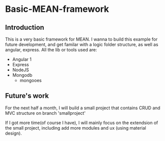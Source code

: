 # Basic-MEAN-framework

## Introduction
This is a very basic framework for MEAN. I wanna to build this example for future development, and get familar with a logic folder structure,
as well as angular, express.
All the lib or tools used are:
- Angular 1
- Express
- NodeJS
- Mongodb
  - mongooes
  
## Future's work
For the next half a month, I will build a small project that contains CRUD and MVC structure on branch 'smallproject'

If I got more time(of course I have), I will mainly focus on the extendsion of the small project, including add more modules and ux (using material design).
